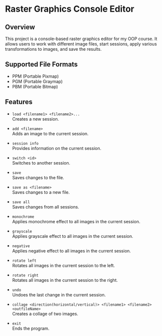 # Raster Graphics Console Editor

## Overview
This project is a console-based raster graphics editor for my OOP course. It allows users to work with different image files, start sessions, apply various transformations to images, and save the results.

## Supported File Formats
- PPM (Portable Pixmap)
- PGM (Portable Graymap)
- PBM (Portable Bitmap)

## Features
- `load <filename1> <filename2>...`  
  Creates a new session.
  
- `add <filename>`  
  Adds an image to the current session.
  
- `session info`  
  Provides information on the current session.
  
- `switch <id>`  
  Switches to another session.
  
- `save`  
  Saves changes to the file.
  
- `save as <filename>`  
  Saves changes to a new file.
  
- `save all`  
  Saves changes from all sessions.
  
- `monochrome`  
  Applies monochrome effect to all images in the current session.
  
- `grayscale`  
  Applies grayscale effect to all images in the current session.
  
- `negative`  
  Applies negative effect to all images in the current session.
  
- `rotate left`  
  Rotates all images in the current session to the left.
  
- `rotate right`  
  Rotates all images in the current session to the right.
  
- `undo`  
  Undoes the last change in the current session.
  
- `collage <direction(horizontal/vertical)> <filename1> <filename2> <outfileName>`  
  Creates a collage of two images.
  
- `exit`  
  Ends the program.
